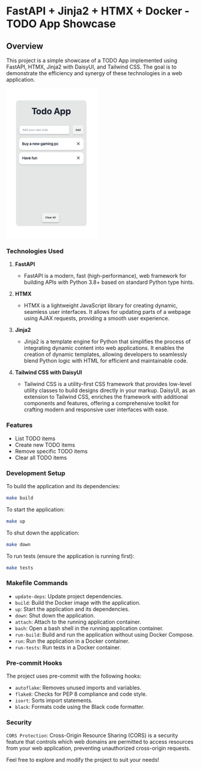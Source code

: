 # FastAPI + Jinja2 + HTMX + Docker - TODO App Showcase

## Overview

This project is a simple showcase of a TODO App implemented using FastAPI, HTMX, Jinja2 with DaisyUI, and Tailwind CSS. The goal is to demonstrate the efficiency and synergy of these technologies in a web application.

![TODO App preview](screenshots/todo_app.png)

### Technologies Used

1. **FastAPI**

   - FastAPI is a modern, fast (high-performance), web framework for building APIs with Python 3.8+ based on standard Python type hints.

2. **HTMX**

   - HTMX is a lightweight JavaScript library for creating dynamic, seamless user interfaces. It allows for updating parts of a webpage using AJAX requests, providing a smooth user experience.

3. **Jinja2**

   - Jinja2 is a template engine for Python that simplifies the process of integrating dynamic content into web applications. It enables the creation of dynamic templates, allowing developers to seamlessly blend Python logic with HTML for efficient and maintainable code.

4. **Tailwind CSS with DaisyUI**
   - Tailwind CSS is a utility-first CSS framework that provides low-level utility classes to build designs directly in your markup. DaisyUI, as an extension to Tailwind CSS, enriches the framework with additional components and features, offering a comprehensive toolkit for crafting modern and responsive user interfaces with ease.

### Features

- List TODO items
- Create new TODO items
- Remove specific TODO items
- Clear all TODO items

### Development Setup

To build the application and its dependencies:

```bash
make build
```

To start the application:

```bash
make up
```

To shut down the application:

```bash
make down
```

To run tests (ensure the application is running first):

```bash
make tests
```

### Makefile Commands

- `update-deps`: Update project dependencies.
- `build`: Build the Docker image with the application.
- `up`: Start the application and its dependencies.
- `down`: Shut down the application.
- `attach`: Attach to the running application container.
- `bash`: Open a bash shell in the running application container.
- `run-build`: Build and run the application without using Docker Compose.
- `run`: Run the application in a Docker container.
- `run-tests`: Run tests in a Docker container.

### Pre-commit Hooks

The project uses pre-commit with the following hooks:

- `autoflake`: Removes unused imports and variables.
- `flake8`: Checks for PEP 8 compliance and code style.
- `isort`: Sorts import statements.
- `black`: Formats code using the Black code formatter.

### Security

`CORS Protection`:
Cross-Origin Resource Sharing (CORS) is a security feature that controls which web domains are permitted to access resources from your web application, preventing unauthorized cross-origin requests.

Feel free to explore and modify the project to suit your needs!
